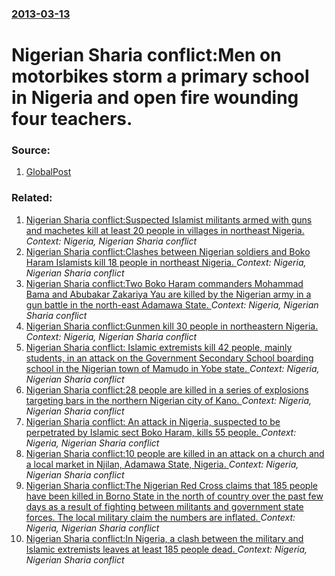 ### [2013-03-13](/news/2013/03/13/index.md)

# Nigerian Sharia conflict:Men on motorbikes storm a primary school in Nigeria and open fire wounding four teachers. 




### Source:

1. [GlobalPost](http://www.globalpost.com/dispatch/news/regions/africa/nigeria/130312/nigeria-teachers-wounded-primary-school-shooting)

### Related:

1. [Nigerian Sharia conflict:Suspected Islamist militants armed with guns and machetes kill at least 20 people in villages in northeast Nigeria. ](/news/2013/09/6/nigerian-sharia-conflict-psuspected-islamist-militants-armed-with-guns-and-machetes-kill-at-least-20-people-in-villages-in-northeast-nigeria.md) _Context: Nigeria, Nigerian Sharia conflict_
2. [Nigerian Sharia conflict:Clashes between Nigerian soldiers and Boko Haram Islamists kill 18 people in northeast Nigeria. ](/news/2013/08/17/nigerian-sharia-conflict-pclashes-between-nigerian-soldiers-and-boko-haram-islamists-kill-18-people-in-northeast-nigeria.md) _Context: Nigeria, Nigerian Sharia conflict_
3. [Nigerian Sharia conflict:Two Boko Haram commanders Mohammad Bama and Abubakar Zakariya Yau are killed by the Nigerian army in a gun battle in the north-east Adamawa State. ](/news/2013/08/14/nigerian-sharia-conflict-ptwo-boko-haram-commanders-mohammad-bama-and-abubakar-zakariya-yau-are-killed-by-the-nigerian-army-in-a-gun-battle.md) _Context: Nigeria, Nigerian Sharia conflict_
4. [Nigerian Sharia conflict:Gunmen kill 30 people in northeastern Nigeria. ](/news/2013/08/12/nigerian-sharia-conflict-pgunmen-kill-30-people-in-northeastern-nigeria.md) _Context: Nigeria, Nigerian Sharia conflict_
5. [Nigerian Sharia conflict: Islamic extremists kill 42 people, mainly students, in an attack on the Government Secondary School boarding school in the Nigerian town of Mamudo in Yobe state. ](/news/2013/07/6/nigerian-sharia-conflict-pislamic-extremists-kill-42-people-mainly-students-in-an-attack-on-the-government-secondary-school-boarding-scho.md) _Context: Nigeria, Nigerian Sharia conflict_
6. [Nigerian Sharia conflict:28 people are killed in a series of explosions targeting bars in the northern Nigerian city of  Kano. ](/news/2013/07/30/nigerian-sharia-conflict-p28-people-are-killed-in-a-series-of-explosions-targeting-bars-in-the-northern-nigerian-city-of-kano.md) _Context: Nigeria, Nigerian Sharia conflict_
7. [Nigerian Sharia conflict: An attack in Nigeria, suspected to be perpetrated by Islamic sect Boko Haram, kills 55 people. ](/news/2013/05/7/nigerian-sharia-conflict-pan-attack-in-nigeria-suspected-to-be-perpetrated-by-islamic-sect-boko-haram-kills-55-people.md) _Context: Nigeria, Nigerian Sharia conflict_
8. [Nigerian Sharia conflict:10 people are killed in an attack on a church and a local market in Njilan, Adamawa State, Nigeria. ](/news/2013/05/5/nigerian-sharia-conflict-p10-people-are-killed-in-an-attack-on-a-church-and-a-local-market-in-njilan-adamawa-state-nigeria.md) _Context: Nigeria, Nigerian Sharia conflict_
9. [Nigerian Sharia conflict:The Nigerian Red Cross claims that 185 people have been killed in Borno State in the north of country over the past few days as a result of fighting between militants and government state forces. The local military claim the numbers are inflated. ](/news/2013/04/22/nigerian-sharia-conflict-pthe-nigerian-red-cross-claims-that-185-people-have-been-killed-in-borno-state-in-the-north-of-country-over-the-pas.md) _Context: Nigeria, Nigerian Sharia conflict_
10. [Nigerian Sharia conflict:In Nigeria, a clash between the military and Islamic extremists leaves at least 185 people dead. ](/news/2013/04/21/nigerian-sharia-conflict-pin-nigeria-a-clash-between-the-military-and-islamic-extremists-leaves-at-least-185-people-dead.md) _Context: Nigeria, Nigerian Sharia conflict_
